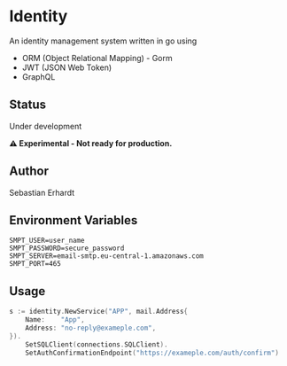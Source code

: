 # Identity

An identity management system written in go using

* ORM (Object Relational Mapping) - Gorm
* JWT (JSON Web Token)
* GraphQL

## Status

Under development

**⚠️ Experimental - Not ready for production.**

## Author

Sebastian Erhardt

## Environment Variables
```
SMPT_USER=user_name
SMPT_PASSWORD=secure_password
SMPT_SERVER=email-smtp.eu-central-1.amazonaws.com
SMPT_PORT=465
```


## Usage

```go
s := identity.NewService("APP", mail.Address{
    Name:    "App",
    Address: "no-reply@exameple.com",
}).
    SetSQLClient(connections.SQLClient).
    SetAuthConfirmationEndpoint("https://exameple.com/auth/confirm")
```